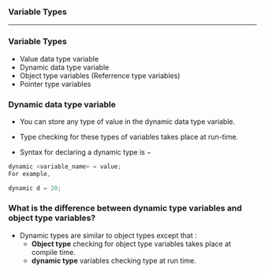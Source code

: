 
### Variable Types

------------------------------------------------------------------------------------------

### Variable Types

* Value data type variable
* Dynamic data type variable
* Object type variables (Referrence type variables)
* Pointer type variables


### Dynamic data type variable

* You can store any type of value in the dynamic data type variable. 
* Type checking for these types of variables takes place at run-time.

* Syntax for declaring a dynamic type is −

```c#
dynamic <variable_name> = value;
For example,

dynamic d = 20;
```

### What is the difference between dynamic type variables and object type variables?

* Dynamic types are similar to object types except that :
  * **Object type** checking for object type variables takes place at compile time.
  * **dynamic type** variables checking type at run time.
